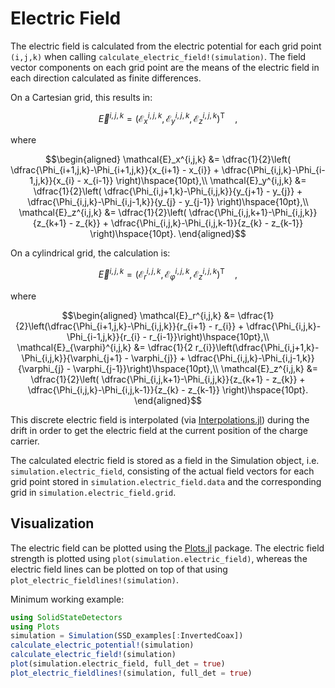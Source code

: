 # Electric Field

The electric field is calculated from the electric potential for each grid point ``(i,j,k)`` when calling `calculate_electric_field!(simulation)`. The field vector components on each grid point are the means of the electric field in each direction calculated as finite differences.

On a Cartesian grid, this results in:
```math
\vec{E}^{i,j,k} = \left( \mathcal{E}_x^{i,j,k}, \mathcal{E}_y^{i,j,k}, \mathcal{E}_z^{i,j,k} \right)^{\mathsf{T}}~\hspace{10pt},
```
where
```math
\begin{aligned}
	\mathcal{E}_x^{i,j,k} &= \dfrac{1}{2}\left( \dfrac{\Phi_{i+1,j,k}-\Phi_{i+1,j,k}}{x_{i+1} - x_{i}} + \dfrac{\Phi_{i,j,k}-\Phi_{i-1,j,k}}{x_{i} - x_{i-1}} \right)\hspace{10pt},\\
	\mathcal{E}_y^{i,j,k} &= \dfrac{1}{2}\left( \dfrac{\Phi_{i,j+1,k}-\Phi_{i,j,k}}{y_{j+1} - y_{j}} + \dfrac{\Phi_{i,j,k}-\Phi_{i,j-1,k}}{y_{j} - y_{j-1}} \right)\hspace{10pt},\\
	\mathcal{E}_z^{i,j,k} &= \dfrac{1}{2}\left( \dfrac{\Phi_{i,j,k+1}-\Phi_{i,j,k}}{z_{k+1} - z_{k}} + \dfrac{\Phi_{i,j,k}-\Phi_{i,j,k-1}}{z_{k} - z_{k-1}} \right)\hspace{10pt}.
\end{aligned}
```


On a cylindrical grid, the calculation is:
```math
\vec{E}^{i,j,k} = \left( \mathcal{E}_r^{i,j,k}, \mathcal{E}_{\varphi}^{i,j,k}, \mathcal{E}_z^{i,j,k} \right)^{\mathsf{T}}~\hspace{10pt},
```
where
```math
\begin{aligned}
	\mathcal{E}_r^{i,j,k} &= \dfrac{1}{2}\left(\dfrac{\Phi_{i+1,j,k}-\Phi_{i,j,k}}{r_{i+1} - r_{i}} + \dfrac{\Phi_{i,j,k}-\Phi_{i-1,j,k}}{r_{i} - r_{i-1}}\right)\hspace{10pt},\\
	\mathcal{E}_{\varphi}^{i,j,k} &= \dfrac{1}{2 r_{i}}\left(\dfrac{\Phi_{i,j+1,k}-\Phi_{i,j,k}}{\varphi_{j+1} - \varphi_{j}} + \dfrac{\Phi_{i,j,k}-\Phi_{i,j-1,k}}{\varphi_{j} - \varphi_{j-1}}\right)\hspace{10pt},\\
	\mathcal{E}_z^{i,j,k} &= \dfrac{1}{2}\left( \dfrac{\Phi_{i,j,k+1}-\Phi_{i,j,k}}{z_{k+1} - z_{k}} + \dfrac{\Phi_{i,j,k}-\Phi_{i,j,k-1}}{z_{k} - z_{k-1}} \right)\hspace{10pt}.
\end{aligned}
```

This discrete electric field is interpolated (via [Interpolations.jl](https://github.com/JuliaMath/Interpolations.jl)) 
during the drift in order to get the electric field at the current position of the charge carrier.

The calculated electric field is stored as a field in the Simulation object, i.e. `simulation.electric_field`, consisting of the actual field vectors for each grid point stored in `simulation.electric_field.data` and the corresponding grid in `simulation.electric_field.grid`. 

## Visualization

The electric field can be plotted using the [Plots.jl](https://github.com/JuliaPlots/Plots.jl) package. The electric field strength is plotted using `plot(simulation.electric_field)`, whereas the electric field lines can be plotted on top of that using  `plot_electric_fieldlines!(simulation)`.

Minimum working example:
```julia
using SolidStateDetectors
using Plots
simulation = Simulation(SSD_examples[:InvertedCoax])
calculate_electric_potential!(simulation)
calculate_electric_field!(simulation)
plot(simulation.electric_field, full_det = true)
plot_electric_fieldlines!(simulation, full_det = true)
```